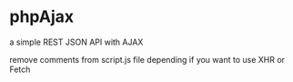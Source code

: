 # phpAjax
a simple REST JSON API with AJAX


remove comments from script.js file depending if you want to use XHR or Fetch
